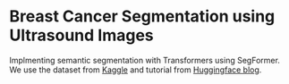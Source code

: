 # Breast Cancer Segmentation using Ultrasound Images

Implmenting semantic segmentation with Transformers using SegFormer.
We use the dataset from [Kaggle](https://www.kaggle.com/datasets/aryashah2k/breast-ultrasound-images-dataset) and tutorial from [Huggingface blog](https://huggingface.co/blog/fine-tune-segformer).